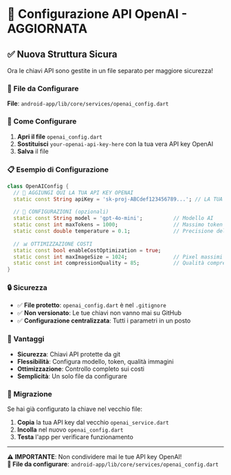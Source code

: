 # 🔑 Configurazione API OpenAI - AGGIORNATA

## ✅ Nuova Struttura Sicura

Ora le chiavi API sono gestite in un file separato per maggiore sicurezza!

### 📁 File da Configurare

**File**: `android-app/lib/core/services/openai_config.dart`

### 🔧 Come Configurare

1. **Apri il file** `openai_config.dart`
2. **Sostituisci** `your-openai-api-key-here` con la tua vera API key OpenAI
3. **Salva** il file

### 📋 Esempio di Configurazione

```dart
class OpenAIConfig {
  // 🔑 AGGIUNGI QUI LA TUA API KEY OPENAI
  static const String apiKey = 'sk-proj-ABCdef123456789...'; // LA TUA CHIAVE
  
  // 🔧 CONFIGURAZIONI (opzionali)
  static const String model = 'gpt-4o-mini';          // Modello AI
  static const int maxTokens = 1000;                  // Massimo token per risposta
  static const double temperature = 0.1;              // Precisione dell'analisi (0.0-1.0)
  
  // 📊 OTTIMIZZAZIONE COSTI
  static const bool enableCostOptimization = true;
  static const int maxImageSize = 1024;               // Pixel massimi per lato
  static const int compressionQuality = 85;           // Qualità compressione (0-100)
}
```

### 🔒 Sicurezza

- ✅ **File protetto**: `openai_config.dart` è nel `.gitignore`
- ✅ **Non versionato**: Le tue chiavi non vanno mai su GitHub
- ✅ **Configurazione centralizzata**: Tutti i parametri in un posto

### 🚀 Vantaggi

- **Sicurezza**: Chiavi API protette da git
- **Flessibilità**: Configura modello, token, qualità immagini
- **Ottimizzazione**: Controllo completo sui costi
- **Semplicità**: Un solo file da configurare

### 🔄 Migrazione

Se hai già configurato la chiave nel vecchio file:
1. **Copia** la tua API key dal vecchio `openai_service.dart`
2. **Incolla** nel nuovo `openai_config.dart`
3. **Testa** l'app per verificare funzionamento

---

**⚠️ IMPORTANTE**: Non condividere mai le tue API key OpenAI!  
**📁 File da configurare**: `android-app/lib/core/services/openai_config.dart`
